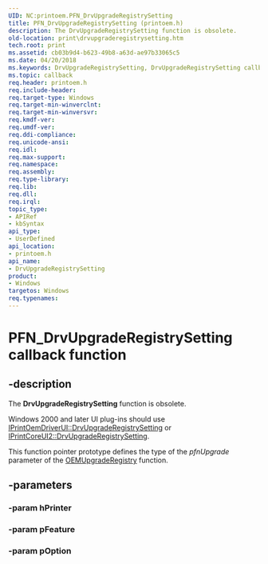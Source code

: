 ```yaml
---
UID: NC:printoem.PFN_DrvUpgradeRegistrySetting
title: PFN_DrvUpgradeRegistrySetting (printoem.h)
description: The DrvUpgradeRegistrySetting function is obsolete.
old-location: print\drvupgraderegistrysetting.htm
tech.root: print
ms.assetid: cb03b9d4-b623-49b8-a63d-ae97b33065c5
ms.date: 04/20/2018
ms.keywords: DrvUpgradeRegistrySetting, DrvUpgradeRegistrySetting callback function [Print Devices], PFN_DrvUpgradeRegistrySetting, PFN_DrvUpgradeRegistrySetting callback, print.drvupgraderegistrysetting, print_obsoletefunctions_089531d9-0bcb-4fed-84c4-59a3be1ed82e.xml, printoem/DrvUpgradeRegistrySetting
ms.topic: callback
req.header: printoem.h
req.include-header: 
req.target-type: Windows
req.target-min-winverclnt: 
req.target-min-winversvr: 
req.kmdf-ver: 
req.umdf-ver: 
req.ddi-compliance: 
req.unicode-ansi: 
req.idl: 
req.max-support: 
req.namespace: 
req.assembly: 
req.type-library: 
req.lib: 
req.dll: 
req.irql: 
topic_type:
- APIRef
- kbSyntax
api_type:
- UserDefined
api_location:
- printoem.h
api_name:
- DrvUpgradeRegistrySetting
product:
- Windows
targetos: Windows
req.typenames: 
---
```


# PFN_DrvUpgradeRegistrySetting callback function


## -description


The <b>DrvUpgradeRegistrySetting</b> function is obsolete.

 Windows 2000 and later UI plug-ins should use <a href="https://msdn.microsoft.com/library/windows/hardware/ff553118">IPrintOemDriverUI::DrvUpgradeRegistrySetting</a> or <a href="https://msdn.microsoft.com/library/windows/hardware/ff553041">IPrintCoreUI2::DrvUpgradeRegistrySetting</a>.

This function pointer prototype defines the type of the <i>pfnUpgrade</i> parameter of the <a href="https://msdn.microsoft.com/library/windows/hardware/ff559585">OEMUpgradeRegistry</a> function.


## -parameters




### -param hPrinter


### -param pFeature


### -param pOption

